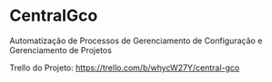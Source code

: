 # CentralGco
Automatização de Processos de Gerenciamento de Configuração e Gerenciamento de Projetos 

Trello do Projeto: https://trello.com/b/whycW27Y/central-gco
